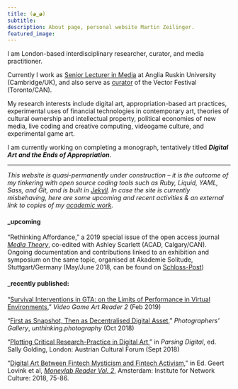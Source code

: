 ```yaml
---
title: (◕‿◕)
subtitle:
description: About page, personal website Martin Zeilinger.
featured_image:
---
```

I am London-based interdisciplinary researcher, curator, and media practitioner.

Currently I work as [Senior Lecturer in Media](https://www.anglia.ac.uk/people/martin-zeilinger) at Anglia Ruskin University (Cambridge/UK), and also serve as [curator](http://vectorfestival.org/) of the Vector Festival (Toronto/CAN).

My research interests include digital art, appropriation-based art practices, experimental uses of financial technologies in contemporary art, theories of cultural ownership and intellectual property, political economies of new media, live coding and creative computing, videogame culture, and experimental game art.

I am currently working on completing a monograph, tentatively titled ***Digital Art and the Ends of Appropriation***.

---
_This website is quasi-permanently under construction – it is the outcome of my tinkering with open source coding tools such as Ruby, Liquid, YAML, Sass, and Git, and is built in [Jekyll](https://jekyllrb.com/). In case the site is currently misbehaving, here are some upcoming and recent activities & an external link to copies of my [academic work](https://anglia.academia.edu/MZ)._


#### \_upcoming

“Rethinking Affordance,” a 2019 special issue of the open access journal [_Media Theory_](http://mediatheoryjournal.org/), co-edited with Ashley Scarlett (ACAD, Calgary/CAN). Ongoing documentation and contributions linked to an exhibition and symposium on the same topic, organised at Akademie Solitude, Stuttgart/Germany (May/June 2018, can be found on [Schloss-Post][1])

[1]: https:schloss-post.com

#### \_recently published:

“[Survival Interventions in GTA: on the Limits of Performance in Virtual Environments](/blog/survival-interventions-in-gta.html),” _Video Game Art Reader 2_ (Feb 2019)

“[First as Snapshot, Then as Decentralised Digital Asset](/blog/first-as-snapshot-then-as-decentralised-digital-asset.html),” _Photographers' Gallery_, _unthinking.photography_ (Oct 2018)

“[Plotting Critical Research-Practice in Digital Art](/blog/plotting-critical-researchpractice-in-digital-art.html),” in _Parsing Digital_, ed. Sally Golding, London: Austrian Cultural Forum (Sept 2018)

“[Digital Art Between Fintech Mysticism and Fintech Activism](/blog/algomysticism-and-fintech-activism.html),” in Ed. Geert Lovink et al, [_Moneylab Reader Vol. 2_][4], Amsterdam: Institute for Network Culture: 2018, 75-86.

[2]:https://unthinking.photography/articles/first-as-snapshot-then-as-decentralised-digital-asset
[3]:https://www.videogameartgallery.com/vga-reader
[4]:http://networkcultures.org/blog/publication/moneylab-reader-2-overcoming-the-hype/
